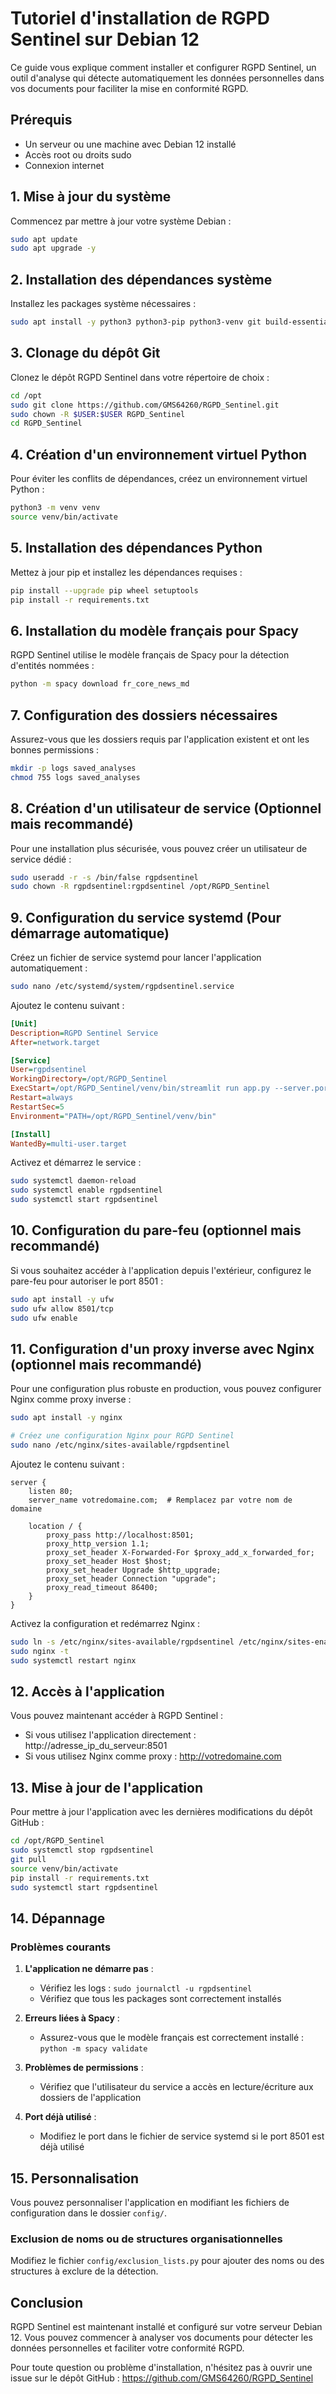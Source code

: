 # Tutoriel d'installation de RGPD Sentinel sur Debian 12

Ce guide vous explique comment installer et configurer RGPD Sentinel, un outil d'analyse qui détecte automatiquement les données personnelles dans vos documents pour faciliter la mise en conformité RGPD.

## Prérequis

- Un serveur ou une machine avec Debian 12 installé
- Accès root ou droits sudo
- Connexion internet

## 1. Mise à jour du système

Commencez par mettre à jour votre système Debian :

```bash
sudo apt update
sudo apt upgrade -y
```

## 2. Installation des dépendances système

Installez les packages système nécessaires :

```bash
sudo apt install -y python3 python3-pip python3-venv git build-essential python3-dev libpoppler-cpp-dev pkg-config
```

## 3. Clonage du dépôt Git

Clonez le dépôt RGPD Sentinel dans votre répertoire de choix :

```bash
cd /opt
sudo git clone https://github.com/GMS64260/RGPD_Sentinel.git
sudo chown -R $USER:$USER RGPD_Sentinel
cd RGPD_Sentinel
```

## 4. Création d'un environnement virtuel Python

Pour éviter les conflits de dépendances, créez un environnement virtuel Python :

```bash
python3 -m venv venv
source venv/bin/activate
```

## 5. Installation des dépendances Python

Mettez à jour pip et installez les dépendances requises :

```bash
pip install --upgrade pip wheel setuptools
pip install -r requirements.txt
```

## 6. Installation du modèle français pour Spacy

RGPD Sentinel utilise le modèle français de Spacy pour la détection d'entités nommées :

```bash
python -m spacy download fr_core_news_md
```

## 7. Configuration des dossiers nécessaires

Assurez-vous que les dossiers requis par l'application existent et ont les bonnes permissions :

```bash
mkdir -p logs saved_analyses
chmod 755 logs saved_analyses
```

## 8. Création d'un utilisateur de service (Optionnel mais recommandé)

Pour une installation plus sécurisée, vous pouvez créer un utilisateur de service dédié :

```bash
sudo useradd -r -s /bin/false rgpdsentinel
sudo chown -R rgpdsentinel:rgpdsentinel /opt/RGPD_Sentinel
```

## 9. Configuration du service systemd (Pour démarrage automatique)

Créez un fichier de service systemd pour lancer l'application automatiquement :

```bash
sudo nano /etc/systemd/system/rgpdsentinel.service
```

Ajoutez le contenu suivant :

```ini
[Unit]
Description=RGPD Sentinel Service
After=network.target

[Service]
User=rgpdsentinel
WorkingDirectory=/opt/RGPD_Sentinel
ExecStart=/opt/RGPD_Sentinel/venv/bin/streamlit run app.py --server.port=8501 --server.address=0.0.0.0
Restart=always
RestartSec=5
Environment="PATH=/opt/RGPD_Sentinel/venv/bin"

[Install]
WantedBy=multi-user.target
```

Activez et démarrez le service :

```bash
sudo systemctl daemon-reload
sudo systemctl enable rgpdsentinel
sudo systemctl start rgpdsentinel
```

## 10. Configuration du pare-feu (optionnel mais recommandé)

Si vous souhaitez accéder à l'application depuis l'extérieur, configurez le pare-feu pour autoriser le port 8501 :

```bash
sudo apt install -y ufw
sudo ufw allow 8501/tcp
sudo ufw enable
```

## 11. Configuration d'un proxy inverse avec Nginx (optionnel mais recommandé)

Pour une configuration plus robuste en production, vous pouvez configurer Nginx comme proxy inverse :

```bash
sudo apt install -y nginx

# Créez une configuration Nginx pour RGPD Sentinel
sudo nano /etc/nginx/sites-available/rgpdsentinel
```

Ajoutez le contenu suivant :

```nginx
server {
    listen 80;
    server_name votredomaine.com;  # Remplacez par votre nom de domaine

    location / {
        proxy_pass http://localhost:8501;
        proxy_http_version 1.1;
        proxy_set_header X-Forwarded-For $proxy_add_x_forwarded_for;
        proxy_set_header Host $host;
        proxy_set_header Upgrade $http_upgrade;
        proxy_set_header Connection "upgrade";
        proxy_read_timeout 86400;
    }
}
```

Activez la configuration et redémarrez Nginx :

```bash
sudo ln -s /etc/nginx/sites-available/rgpdsentinel /etc/nginx/sites-enabled/
sudo nginx -t
sudo systemctl restart nginx
```

## 12. Accès à l'application

Vous pouvez maintenant accéder à RGPD Sentinel :

- Si vous utilisez l'application directement : http://adresse_ip_du_serveur:8501
- Si vous utilisez Nginx comme proxy : http://votredomaine.com

## 13. Mise à jour de l'application

Pour mettre à jour l'application avec les dernières modifications du dépôt GitHub :

```bash
cd /opt/RGPD_Sentinel
sudo systemctl stop rgpdsentinel
git pull
source venv/bin/activate
pip install -r requirements.txt
sudo systemctl start rgpdsentinel
```

## 14. Dépannage

### Problèmes courants

1. **L'application ne démarre pas** :
   - Vérifiez les logs : `sudo journalctl -u rgpdsentinel`
   - Vérifiez que tous les packages sont correctement installés

2. **Erreurs liées à Spacy** :
   - Assurez-vous que le modèle français est correctement installé : `python -m spacy validate`

3. **Problèmes de permissions** :
   - Vérifiez que l'utilisateur du service a accès en lecture/écriture aux dossiers de l'application

4. **Port déjà utilisé** :
   - Modifiez le port dans le fichier de service systemd si le port 8501 est déjà utilisé

## 15. Personnalisation

Vous pouvez personnaliser l'application en modifiant les fichiers de configuration dans le dossier `config/`.

### Exclusion de noms ou de structures organisationnelles

Modifiez le fichier `config/exclusion_lists.py` pour ajouter des noms ou des structures à exclure de la détection.

## Conclusion

RGPD Sentinel est maintenant installé et configuré sur votre serveur Debian 12. Vous pouvez commencer à analyser vos documents pour détecter les données personnelles et faciliter votre conformité RGPD.

Pour toute question ou problème d'installation, n'hésitez pas à ouvrir une issue sur le dépôt GitHub : https://github.com/GMS64260/RGPD_Sentinel